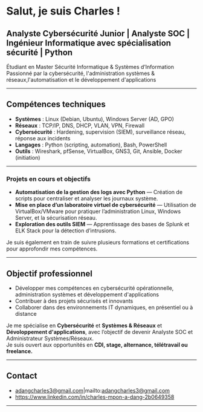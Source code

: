 # Salut, je suis Charles !
## Analyste Cybersécurité Junior | Analyste SOC | Ingénieur Informatique avec spécialisation sécurité | Python
Étudiant en Master Sécurité Informatique & Systèmes d’Information  
Passionné par la cybersécurité, l'administration systèmes & réseaux,l'automatisation et le développement d'applications

---

## Compétences techniques

- **Systèmes** : Linux (Debian, Ubuntu), Windows Server (AD, GPO)
- **Réseaux** : TCP/IP, DNS, DHCP, VLAN, VPN, Firewall
- **Cybersécurité** : Hardening, supervision (SIEM), surveillance réseau, réponse aux incidents
- **Langages** : Python (scripting, automation), Bash, PowerShell
- **Outils** : Wireshark, pfSense, VirtualBox, GNS3, Git, Ansible, Docker (initiation)

---

### Projets en cours et objectifs

- **Automatisation de la gestion des logs avec Python** — Création de scripts pour centraliser et analyser les journaux système.  
- **Mise en place d’un laboratoire virtuel de cybersécurité** — Utilisation de VirtualBox/VMware pour pratiquer l’administration Linux, Windows Server, et la sécurisation réseau.  
- **Exploration des outils SIEM** — Apprentissage des bases de Splunk et ELK Stack pour la détection d’intrusions.

Je suis également en train de suivre plusieurs formations et certifications pour approfondir mes compétences.

---

## Objectif professionnel

- Développer mes compétences en cybersécurité opérationnelle, administration systèmes et développement d'applications
- Contribuer à des projets sécurisés et innovants  
- Collaborer dans des environnements IT dynamiques, en présentiel ou à distance

Je me spécialise en **Cybersécurité** et **Systèmes & Réseaux** et  **Dévoloppement d'applications**, avec l’objectif de devenir Analyste SOC et Administrateur Systèmes/Réseaux.  
Je suis ouvert aux opportunités en **CDI, stage, alternance, télétravail ou freelance.**

---
## Contact

- adangcharles3@gmail.com|mailto:adangcharles3@gmail.com
- https://www.linkedin.com/in/charles-mpon-a-dang-2b0649358

---




